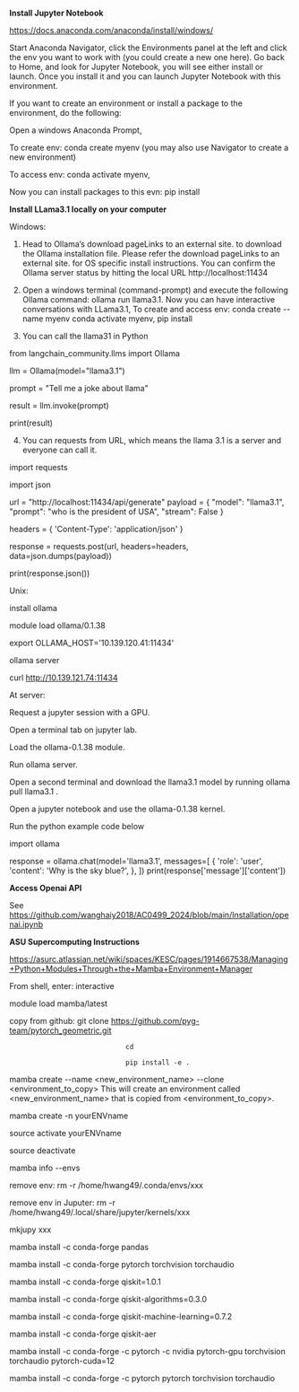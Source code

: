 **Install Jupyter Notebook**

https://docs.anaconda.com/anaconda/install/windows/

Start Anaconda Navigator,   click the Environments panel at the left and click the env you want to work with (you could create a new one here). 
Go back to Home, and look for Jupyter Notebook, you will see either install or launch.  Once you install it and you can launch Jupyter Notebook with this environment. 

If you  want to create an environment or install a package to the environment, do the following: 

Open a windows  Anaconda Prompt,  

To create  env:   conda create  myenv   (you may also use Navigator to create a new environment)

To access env:    conda activate myenv, 

Now you can install packages to this evn:   pip install 

**Install LLama3.1 locally on your computer**

Windows: 

1. Head to Ollama’s download pageLinks to an external site. to download the Ollama installation file.  Please refer the download pageLinks to an external site. for OS specific install instructions.  You can confirm the Ollama server status by hitting the local URL http://localhost:11434 

2. Open a windows terminal (command-prompt) and execute the following Ollama command:   ollama run llama3.1.  Now you can have interactive conversations with LLama3.1,   To create and access env:   conda create --name myenv  conda activate myenv,   pip install  

3. You can call the llama31 in Python

from langchain_community.llms import Ollama

llm = Ollama(model="llama3.1")

prompt = "Tell me a joke about llama"

result = llm.invoke(prompt)

print(result)

4. You can requests from URL, which means  the llama 3.1 is a server and everyone can call it. 

import requests

import json

url = "http://localhost:11434/api/generate"
payload = {
    "model": "llama3.1",
    "prompt": "who is the president of USA",
    "stream": False
}

headers = {
    'Content-Type': 'application/json'
}

response = requests.post(url, headers=headers, data=json.dumps(payload))

print(response.json())

 
Unix: 

install ollama 

module load ollama/0.1.38

export OLLAMA_HOST='10.139.120.41:11434'

ollama server 

curl http://10.139.121.74:11434

At server:  

Request a jupyter session with a GPU.

Open a terminal tab on jupyter lab.

Load the ollama-0.1.38 module.

Run ollama server.

Open a second terminal and download the llama3.1 model by running ollama pull llama3.1 .

Open a jupyter notebook and use the ollama-0.1.38 kernel.

Run the python example code below

import ollama

response = ollama.chat(model='llama3.1', messages=[ { 'role': 'user', 'content': 'Why is the sky blue?', }, ]) print(response['message']['content'])

**Access Openai API**

See https://github.com/wanghaiy2018/AC0499_2024/blob/main/Installation/openai.ipynb

**ASU Supercomputing Instructions**

https://asurc.atlassian.net/wiki/spaces/KESC/pages/1914667538/Managing+Python+Modules+Through+the+Mamba+Environment+Manager

From shell, enter:  interactive 

module load mamba/latest

copy from github: git clone https://github.com/pyg-team/pytorch_geometric.git 

                                 cd   

                                 pip install -e .

mamba create --name <new_environment_name> --clone <environment_to_copy>
This will create an environment called <new_environment_name> that is copied from <environment_to_copy>.

mamba create -n  yourENVname

source activate yourENVname

source deactivate 

mamba info --envs   

remove env:  rm -r  /home/hwang49/.conda/envs/xxx

remove env in Juputer:  rm -r   /home/hwang49/.local/share/jupyter/kernels/xxx

mkjupy xxx

mamba install -c conda-forge pandas

mamba install -c conda-forge  pytorch torchvision torchaudio

mamba install -c conda-forge qiskit=1.0.1

mamba install -c conda-forge qiskit-algorithms=0.3.0

mamba install -c conda-forge qiskit-machine-learning=0.7.2

mamba install -c conda-forge qiskit-aer

mamba install -c conda-forge -c pytorch -c nvidia pytorch-gpu torchvision torchaudio pytorch-cuda=12

mamba install -c conda-forge -c pytorch  pytorch torchvision torchaudio
